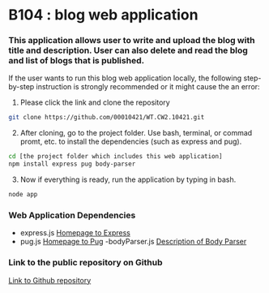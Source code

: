 # B104 : blog web application 

### This application allows user to write and upload the blog with title and description. User can also delete and read the blog and list of blogs that is published. 

If the user wants to run this blog web application locally, the following step-by-step instruction is strongly recommended or it might cause the an error: 

1. Please click the link and clone the repository 

``` bash 
git clone https://github.com/00010421/WT.CW2.10421.git 
```


2. After cloning, go to the project folder. Use bash, terminal, or commad promt, etc. to install the dependencies (such as express and pug). 

```bash
cd [the project folder which includes this web application] 
npm install express pug body-parser
```


3. Now if everything is ready, run the application by typing in bash. 
```bash
node app
```



### Web Application Dependencies
- express.js
[Homepage to Express](https://expressjs.com/)
- pug.js 
[Homepage to Pug](https://pugjs.org/api/getting-started.html)
-bodyParser.js
[Description of Body Parser](http://expressjs.com/en/resources/middleware/body-parser.html)


### Link to the public repository on Github
[Link to Github repository](https://github.com/00010421/WT.CW2.10421)


